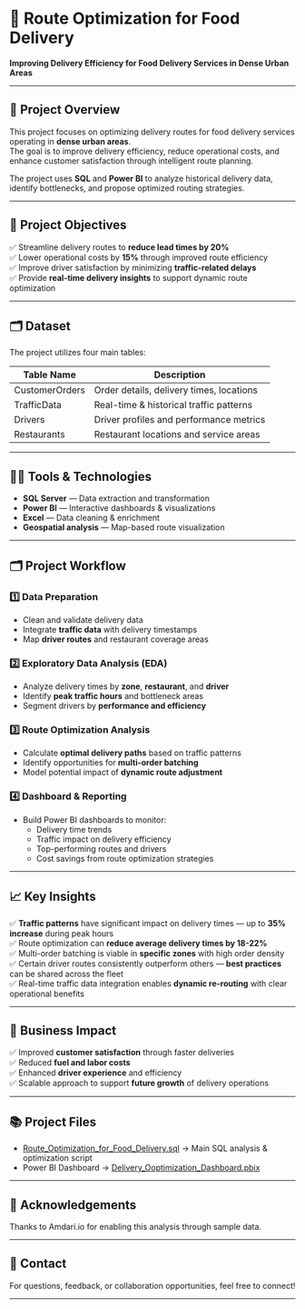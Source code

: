 # 🚗 Route Optimization for Food Delivery  
**Improving Delivery Efficiency for Food Delivery Services in Dense Urban Areas**

---

## 📖 Project Overview

This project focuses on optimizing delivery routes for food delivery services operating in **dense urban areas**.  
The goal is to improve delivery efficiency, reduce operational costs, and enhance customer satisfaction through intelligent route planning.

The project uses **SQL** and **Power BI** to analyze historical delivery data, identify bottlenecks, and propose optimized routing strategies.

---

## 🎯 Project Objectives

✅ Streamline delivery routes to **reduce lead times by 20%**  
✅ Lower operational costs by **15%** through improved route efficiency  
✅ Improve driver satisfaction by minimizing **traffic-related delays**  
✅ Provide **real-time delivery insights** to support dynamic route optimization  

---

## 🗂 Dataset

The project utilizes four main tables:

| Table Name         | Description |
|--------------------|-------------|
| CustomerOrders     | Order details, delivery times, locations |
| TrafficData        | Real-time & historical traffic patterns |
| Drivers            | Driver profiles and performance metrics |
| Restaurants        | Restaurant locations and service areas |

---

## 👨‍💻 Tools & Technologies

- **SQL Server** — Data extraction and transformation  
- **Power BI** — Interactive dashboards & visualizations  
- **Excel** — Data cleaning & enrichment  
- **Geospatial analysis** — Map-based route visualization  

---

## 🗂 Project Workflow

### 1️⃣ Data Preparation

- Clean and validate delivery data  
- Integrate **traffic data** with delivery timestamps  
- Map **driver routes** and restaurant coverage areas  

### 2️⃣ Exploratory Data Analysis (EDA)

- Analyze delivery times by **zone**, **restaurant**, and **driver**  
- Identify **peak traffic hours** and bottleneck areas  
- Segment drivers by **performance and efficiency**  

### 3️⃣ Route Optimization Analysis

- Calculate **optimal delivery paths** based on traffic patterns  
- Identify opportunities for **multi-order batching**  
- Model potential impact of **dynamic route adjustment**  

### 4️⃣ Dashboard & Reporting

- Build Power BI dashboards to monitor:
    - Delivery time trends  
    - Traffic impact on delivery efficiency  
    - Top-performing routes and drivers  
    - Cost savings from route optimization strategies  

---

## 📈 Key Insights

✅ **Traffic patterns** have significant impact on delivery times — up to **35% increase** during peak hours  
✅ Route optimization can **reduce average delivery times by 18-22%**  
✅ Multi-order batching is viable in **specific zones** with high order density  
✅ Certain driver routes consistently outperform others — **best practices** can be shared across the fleet  
✅ Real-time traffic data integration enables **dynamic re-routing** with clear operational benefits  

---

## 🚀 Business Impact

✅ Improved **customer satisfaction** through faster deliveries  
✅ Reduced **fuel and labor costs**  
✅ Enhanced **driver experience** and efficiency  
✅ Scalable approach to support **future growth** of delivery operations  

---

## 📚 Project Files

- [Route_Optimization_for_Food_Delivery.sql](./Route_Optimization_for_Food_Delivery.sql) → Main SQL analysis & optimization script  
- Power BI Dashboard → [Delivery_Ooptimization_Dashboard.pbix](./Delivery_Ooptimization_Dashboard.pbix) 

---

## 🤝 Acknowledgements

Thanks to Amdari.io for enabling this analysis through sample data.

---

## 💬 Contact

For questions, feedback, or collaboration opportunities, feel free to connect!

---
